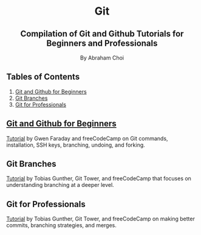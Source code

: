 <h1 align="center">Git</h1>
<h2 align="center">
Compilation of Git and Github Tutorials for Beginners and Professionals
</h2>
<p align="center">By Abraham Choi</p>


## Tables of Contents
1. [Git and Github for Beginners](#git-and-github-for-beginners)
2. [Git Branches](#git-branches)
3. [Git for Professionals](#git-for-professionals)

## [Git and Github for Beginners](#https://github.com/abechoi/Git/tree/main/Git_and_Github)

[Tutorial](#https://www.youtube.com/watch?v=RGOj5yH7evk) by Gwen Faraday and freeCodeCamp on Git commands, installation, SSH keys, branching, undoing, and forking.

## Git Branches

[Tutorial](#https://www.youtube.com/watch?v=e2IbNHi4uCI) by Tobias Gunther, Git Tower, and freeCodeCamp that focuses on understanding branching at a deeper level.

## Git for Professionals

[Tutorial](#https://www.youtube.com/watch?v=Uszj_k0DGsg) by Tobias Gunther, Git Tower, and freeCodeCamp on making better commits, branching strategies, and merges.